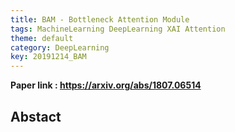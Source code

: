 ```yaml
---
title: BAM - Bottleneck Attention Module
tags: MachineLearning DeepLearning XAI Attention
theme: default
category: DeepLearning
key: 20191214_BAM
---
```



**Paper link : https://arxiv.org/abs/1807.06514**


## Abstact

